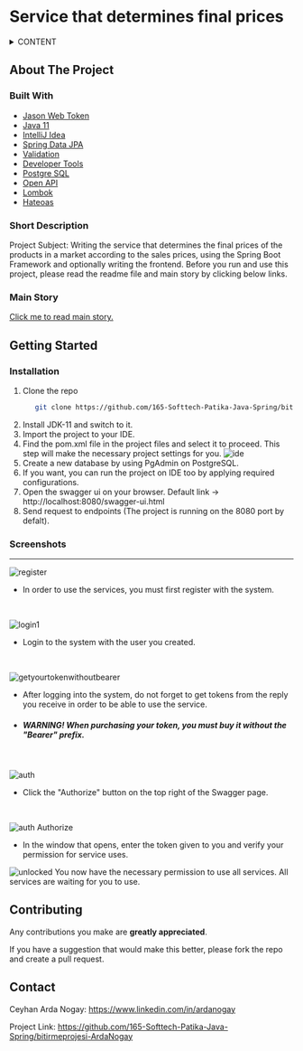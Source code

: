 # Service that determines final prices

<!-- TABLE OF CONTENTS -->
<details><summary>CONTENT</summary>
  <ol>
    <li>
      <a href="#about-the-project">About The Project</a>
      <ul>
        <li><a href="#built-with">Built With</a></li>
        <li><a href="#short-description">Short Description</a></li>
        <li><a href="#main-story">Main Story</a></li>
        <li><a href="#extended-story">Extended Story</a></li>
      </ul>
    </li>
    <li>
      <a href="#getting-started">Getting Started</a>
      <ul>
        <li><a href="#installation">Installation</a></li>
        <li><a href="#screenshots">Screenshots</a></li>
      </ul>
    </li>
    <li><a href="#contributing">Contributing</a></li>
    <li><a href="#contact">Contact</a></li>
  </ol>
</details>

<!-- ABOUT THE PROJECT -->
## About The Project
### Built With
* [Jason Web Token](https://jwt.io/)
* [Java 11](https://www.oracle.com/tr/java/technologies/javase/jdk11-archive-downloads.html)
* [IntelliJ Idea](https://www.jetbrains.com/idea)
* [Spring Data JPA](https://spring.io/projects/spring-data-jpa)
* [Validation](https://spring.io/guides/gs/validating-form-input)
* [Developer Tools](https://docs.spring.io/spring-boot/docs/1.5.16.RELEASE/reference/html/using-boot-devtools.html)
* [Postgre SQL](https://www.postgresql.org/)
* [Open API](https://springdoc.org)
* [Lombok](https://projectlombok.org)
* [Hateoas](https://en.wikipedia.org/wiki/HATEOAS)

### Short Description
Project Subject: Writing the service that determines the final prices of the products in a market according to the sales prices, using the Spring Boot Framework and optionally writing the frontend.
Before you run and use this project, please read the readme file and main story by clicking below links.

### Main Story
<a href="https://github.com/165-Softtech-Patika-Java-Spring/bitirmeprojesi-ArdaNogay/blob/main/bitirme.pdf" target="_blank">Click me to read main story.</a>

<!-- GETTING STARTED -->
## Getting Started
### Installation
1. Clone the repo
   ```sh
      git clone https://github.com/165-Softtech-Patika-Java-Spring/bitirmeprojesi-ArdaNogay.git
   ```
2. Install JDK-11 and switch to it.
3. Import the project to your IDE.
4. Find the pom.xml file in the project files and select it to proceed.
This step will make the necessary project settings for you.
![ide](https://user-images.githubusercontent.com/83350108/160042982-ceffe9f4-0c94-47bc-94dc-35a257ca01f5.PNG)
5. Create a new database by using PgAdmin on PostgreSQL.
6. If you want, you can run the project on IDE too by applying required configurations. 
7. Open the swagger ui on your browser. Default link -> http://localhost:8080/swagger-ui.html
8. Send request to endpoints (The project is running on the 8080 port by defalt).

### Screenshots
---
![register](https://user-images.githubusercontent.com/83350108/160039926-3acce8cc-d4ae-4de5-943b-df1fb2cf5731.PNG)
- In order to use the services, you must first register with the system.
</br>

![login1](https://user-images.githubusercontent.com/83350108/160040716-0ebaff60-3daa-48af-95e1-760cde3cdcb3.PNG)
- Login to the system with the user you created.
</br>

![getyourtokenwithoutbearer](https://user-images.githubusercontent.com/83350108/160040863-eaa52abd-2965-4f0a-96b5-1161994cccc3.PNG)
- After logging into the system, do not forget to get tokens from the reply you receive in order to be able to use the service.
- ##### WARNING! When purchasing your token, you must buy it without the "Bearer" prefix.
</br>

![auth](https://user-images.githubusercontent.com/83350108/160041436-4e67494c-ee72-4d23-9f83-57b234ace9e9.PNG)
- Click the "Authorize" button on the top right of the Swagger page.
</br>

![auth Authorize](https://user-images.githubusercontent.com/83350108/160041467-2a77f1d5-a49b-4b7e-99f6-f3ae0ed686f4.PNG)
- In the window that opens, enter the token given to you and verify your permission for service uses.

![unlocked](https://user-images.githubusercontent.com/83350108/160041926-3e52c4cf-79ce-4b87-8029-31a9d6c8c92f.jpg)
You now have the necessary permission to use all services. All services are waiting for you to use.

<!-- CONTRIBUTING -->
## Contributing
Any contributions you make are **greatly appreciated**.

If you have a suggestion that would make this better, please fork the repo and create a pull request.

<!-- CONTACT -->
## Contact
Ceyhan Arda Nogay: https://www.linkedin.com/in/ardanogay

Project Link: https://github.com/165-Softtech-Patika-Java-Spring/bitirmeprojesi-ArdaNogay
